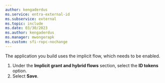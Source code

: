 ```yaml
---
author: kengaderdus
ms.service: entra-external-id
ms.subservice: external
ms.topic: include
ms.date: 03/30/2023
ms.author: kengaderdus
ms.manager: mwongerapk
ms.custom: sfi-ropc-nochange
---
```


The application you build uses the implicit flow, which needs to be enabled.

1. Under the **Implicit grant and hybrid flows** section, select the **ID tokens** option.
1. Select **Save**.
